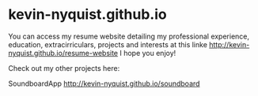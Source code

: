 # kevin-nyquist.github.io

You can access my resume website detailing my professional experience, education, extracirriculars, projects and
interests at this linke http://kevin-nyquist.github.io/resume-website I hope you enjoy!

Check out my other projects here:

SoundboardApp
http://kevin-nyquist.github.io/soundboard
